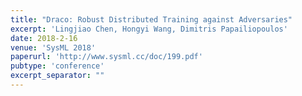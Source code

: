 ```yaml
---
title: "Draco: Robust Distributed Training against Adversaries"
excerpt: 'Lingjiao Chen, Hongyi Wang, Dimitris Papailiopoulos'
date: 2018-2-16
venue: 'SysML 2018'
paperurl: 'http://www.sysml.cc/doc/199.pdf'
pubtype: 'conference'
excerpt_separator: ""
---
```

